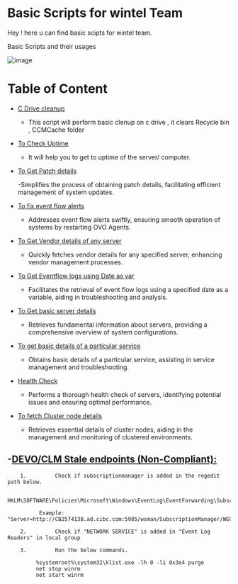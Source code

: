 # Basic Scripts for wintel Team 
Hey ! here u can find basic scipts for wintel team.

 Basic Scripts and their usages  
 
 ![image](https://github.com/nitindotcom/Wintel/assets/71180362/b90689bf-3209-4809-a70a-c1ddd416dbe0)

# Table of Content
- [C Drive cleanup](Scripts/Cdrive.md)
  
    - This script will perform basic clenup on c drive , it clears Recycle bin , CCMCache folder

- [To Check Uptime](Scripts/UpTime.md)
  
    - It will help you to get to uptime of the server/ computer.

- [To Get Patch details](Scripts/PatchDetails.md)

   -Simplifies the process of obtaining patch details, facilitating efficient management of system updates.

- [To fix event flow alerts](Scripts/OVOagentRestart.md)

   - Addresses event flow alerts swiftly, ensuring smooth operation of systems by restarting OVO Agents.


- [To Get Vendor details of any server](Scripts/VendorDetailComp.md)

   - Quickly fetches vendor details for any specified server, enhancing vendor management processes.

- [To Get Eventflow logs using Date as var](Scripts/logsByDate.md)

   - Facilitates the retrieval of event flow logs using a specified date as a variable, aiding in troubleshooting and analysis.


- [To Get basic server details](Scripts/ServerDetails.md)

    - Retrieves fundamental information about servers, providing a comprehensive overview of system configurations.

- [To get basic details of a particular service](Scripts/ServiceDetail.md)

    - Obtains basic details of a particular service, assisting in service management and troubleshooting.

- [Health Check](Scripts/HealthCheck.md)

    - Performs a thorough health check of servers, identifying potential issues and ensuring optimal performance.

- [To fetch Cluster node details](Scripts/ClusterNodeDetails.md)

    - Retrieves essential details of cluster nodes, aiding in the management and monitoring of clustered environments.

-[DEVO/CLM Stale endpoints (Non-Compliant):](Scripts/Devo_clm.md)
- 
        1.         Check if subscriptionmanager is added in the regedit path below.

              HKLM\SOFTWARE\Policies\Microsoft\Windows\EventLog\EventForwarding\SubscriptionManager 

              Example: "Server=http://CB2574138.ad.cibc.com:5985/wsman/SubscriptionManager/WEC,Refresh=900" 

        2.         Check if "NETWORK SERVICE" is added in "Event Log Readers" in local group

        3.         Run the below commands.

             %systemroot%\system32\klist.exe -lh 0 -li 0x3e4 purge
             net stop winrm
             net start winrm
